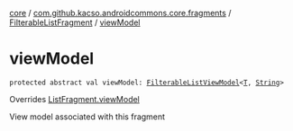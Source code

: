 [core](../../index.md) / [com.github.kacso.androidcommons.core.fragments](../index.md) / [FilterableListFragment](index.md) / [viewModel](./view-model.md)

# viewModel

`protected abstract val viewModel: `[`FilterableListViewModel`](../../com.github.kacso.androidcommons.core.mvvm.viewmodels/-filterable-list-view-model/index.md)`<`[`T`](index.md#T)`, `[`String`](https://kotlinlang.org/api/latest/jvm/stdlib/kotlin/-string/index.html)`>`

Overrides [ListFragment.viewModel](../-list-fragment/view-model.md)

View model associated with this fragment

